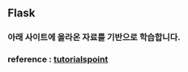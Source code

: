## Flask
### 아래 사이트에 올라온 자료를 기반으로 학습합니다.
### reference : [tutorialspoint](https://www.tutorialspoint.com/flask/index.htm)